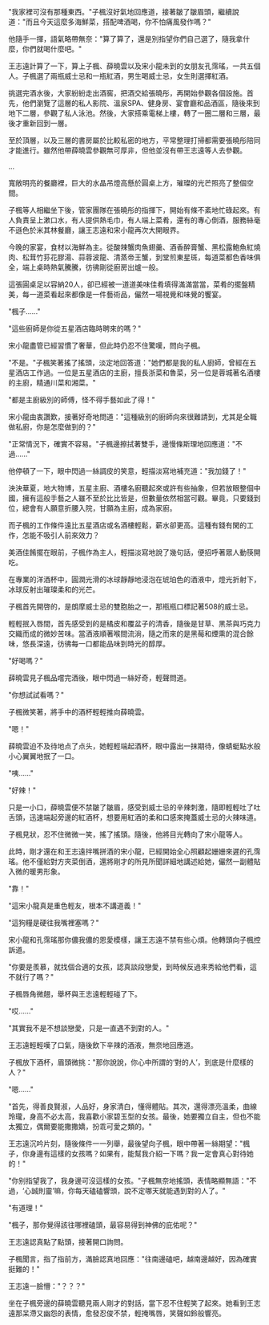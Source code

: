 "我家裡可沒有那種東西。"子楓沒好氣地回應道，接著皺了皺眉頭，繼續說道："而且今天這麼多海鮮菜，搭配啤酒喝，你不怕痛風發作嗎？"

他隨手一揮，語氣略帶無奈："算了算了，還是別指望你們自己選了，隨我拿什麼，你們就喝什麼吧。"

王志遠計算了一下，算上子楓、薛曉雲以及宋小龍未到的女朋友孔霈瑤，一共五個人。子楓選了兩瓶威士忌和一瓶紅酒，男生喝威士忌，女生則選擇紅酒。

挑選完酒水後，大家紛紛走出酒窖，把酒交給張曉彤，再開始參觀各個設施。首先，他們瀏覽了這層的私人影院、溫泉SPA、健身房、宴會廳和品酒區，隨後來到地下二層，參觀了私人泳池。然後，大家搭乘電梯上樓，轉了一圈二層和三層，最後才重新回到一層。

至於頂層，以及三層的書房屬於比較私密的地方，平常整理打掃都需要張曉彤陪同才能進行。雖然他帶薛曉雲參觀無可厚非，但他並沒有帶王志遠等人去參觀。

...

寬敞明亮的餐廳裡，巨大的水晶吊燈高懸於圓桌上方，璀璨的光芒照亮了整個空間。

子楓等人相繼坐下後，管家團隊在張曉彤的指揮下，開始有條不紊地忙碌起來。有人負責呈上漱口水，有人提供熱毛巾，有人端上菜肴，還有的專心倒酒，服務絲毫不遜色於米其林餐廳，讓王志遠和宋小龍再次大開眼界。

今晚的家宴，食材以海鮮為主。從酸辣蟹肉魚翅羹、酒香醉膏蟹、黑松露鮑魚紅燒肉、松茸竹荪花膠湯、蒜蓉波龍、清蒸帝王蟹，到堂煎東星斑，每道菜都色香味俱全，端上桌時熱氣騰騰，彷彿剛從廚房出爐一般。

這張圓桌足以容納20人，卻已經被一道道美味佳肴填得滿滿當當，菜肴的擺盤精美，每一道菜看起來都像是一件藝術品，儼然一場視覺和味覺的饗宴。

"楓子……"

"這些廚師是你從五星酒店臨時聘來的嗎？"

宋小龍盡管已經習慣了奢華，但此時仍忍不住驚嘆，問向子楓。

"不是。"子楓笑著搖了搖頭，淡定地回答道："她們都是我的私人廚師，曾經在五星酒店工作過。一位是五星酒店的主廚，擅長浙菜和魯菜，另一位是蓉城著名酒樓的主廚，精通川菜和湘菜。"

"都是主廚級別的師傅，怪不得手藝如此了得！"

宋小龍由衷讚歎，接著好奇地問道："這種級別的廚師向來很難請到，尤其是全職做私廚，你是怎麼做到的？"

"正常情況下，確實不容易。"子楓邊擦拭著雙手，邊慢條斯理地回應道："不過……"

他停頓了一下，眼中閃過一絲調皮的笑意，輕描淡寫地補充道："我加錢了！"

泱泱華夏，地大物博，五星主廚、酒樓名廚聽起來或許有些抽象，但若放眼整個中國，擁有這般手藝之人雖不至於比比皆是，但數量依然相當可觀。畢竟，只要錢到位，總會有人願意折腰入院，甘願為主廚，成為家廚。

而子楓的工作條件遠比五星酒店或名酒樓輕鬆，薪水卻更高。這種有錢有閑的工作，怎能不吸引人前來效力？

美酒佳餚擺在眼前，子楓作為主人，輕描淡寫地說了幾句話，便招呼著眾人動筷開吃。

在專業的洋酒杯中，圓潤光滑的冰球靜靜地浸泡在琥珀色的酒液中，燈光折射下，冰球反射出璀璨柔和的光芒。

子楓首先開啓的，是朗摩威士忌的雙胞胎之一，那瓶瓶口標記著508的威士忌。

輕輕抿入唇間，首先感受到的是橘皮和覆盆子的清香，隨後是甘草、黑茶與巧克力交織而成的微妙苦味。當酒液順著喉間流淌，隨之而來的是黑莓和煙熏的混合餘味，悠長深遠，彷彿每一口都能品味到時光的醇厚。

"好喝嗎？"

薛曉雲見子楓品嚐完酒後，眼中閃過一絲好奇，輕聲問道。

"你想試試看嗎？"

子楓微笑著，將手中的酒杯輕輕推向薛曉雲。

"嗯！"

薛曉雲迫不及待地点了点头，她輕輕端起酒杯，眼中露出一抹期待，像蜻蜓點水般小心翼翼地抿了一口。

"咦……"

"好辣！"

只是一小口，薛曉雲便不禁皺了皺眉，感受到威士忌的辛辣刺激，隨即輕輕吐了吐舌頭，迅速端起旁邊的紅酒杯，想要用紅酒的柔和口感來掩蓋威士忌的火辣味道。

子楓見狀，忍不住微微一笑，搖了搖頭。隨後，他將目光轉向了宋小龍等人。

此時，剛才還在和王志遠拌嘴拼酒的宋小龍，已經開始全心照顧起姗姗來遲的孔霈瑤。他不僅給對方夾菜倒酒，還將剛才的所見所聞詳細地講述給她，儼然一副體貼入微的暖男形象。

"靠！"

"這宋小龍真是重色輕友，根本不講道義！"

"這狗糧是硬往我嘴裡塞嗎？"

宋小龍和孔霈瑤那你儂我儂的恩愛模樣，讓王志遠不禁有些心煩。他轉頭向子楓控訴道。

"你要是羨慕，就找個合適的女孩，認真談段戀愛，到時候反過來秀給他們看，這不就行了嗎？"

子楓唇角微翹，舉杯與王志遠輕輕碰了下。

"哎……"

"其實我不是不想談戀愛，只是一直遇不到對的人。"

王志遠輕輕嘆了口氣，隨後飲下辛辣的酒液，無奈地回應道。

子楓放下酒杯，眉頭微挑："那你說說，你心中所謂的‘對的人’，到底是什麼樣的人？"

"嗯……"

"首先，得善良賢淑，人品好，身家清白，懂得體貼。其次，還得漂亮溫柔，曲線玲瓏，身高不必太高，我喜歡小家碧玉型的女孩。最後，她要獨立自主，但也不能太獨立，偶爾要能撒撒嬌，扮乖可愛之類的。"

王志遠沉吟片刻，隨後條件一一列舉，最後望向子楓，眼中帶著一絲期望："楓子，你身邊有這樣的女孩嗎？如果有，能幫我介紹一下嗎？我一定會真心對待她的！"

"你别指望我了，我身邊可沒這樣的女孩。"子楓無奈地搖頭，表情略顯無語："不過，‘心誠則靈’嘛，你每天磕磕響頭，說不定哪天就能遇到對的人了。"

"有道理！"

"楓子，那你覺得該往哪裡磕頭，最容易得到神佛的庇佑呢？"

王志遠認真點了點頭，接著開口詢問。

子楓聞言，指了指前方，滿臉認真地回應："往南邊磕吧，越南邊越好，因為確實挺難的！"

王志遠一臉懵："？？？"

坐在子楓旁邊的薛曉雲聽見兩人剛才的對話，當下忍不住輕笑了起來。她看到王志遠那呆滯又幽怨的表情，愈發忍俊不禁，輕掩嘴唇，笑聲如鈴般響亮。

